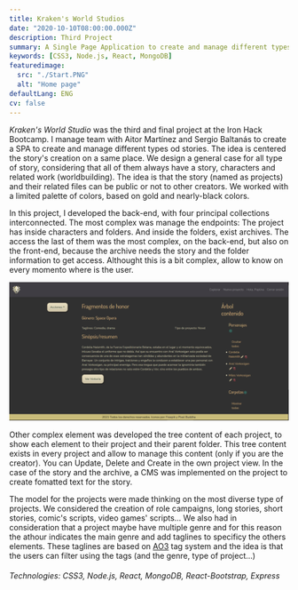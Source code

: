 ```yaml
---
title: Kraken's World Studios
date: "2020-10-10T08:00:00.000Z"
description: Third Project
summary: A Single Page Application to create and manage different types of stories developed as third project on Iron Hack Bootcamp.
keywords: [CSS3, Node.js, React, MongoDB]
featuredimage:
  src: "./Start.PNG"
  alt: "Home page"
defaultLang: ENG
cv: false
---
```

*Kraken's World Studio* was the third and final project at the Iron Hack Bootcamp. I manage team with Aitor Martínez and Sergio Baltanás to create a SPA to create and manage different types od stories. The idea is centered the story's creation on a same place. We design a general case for all type of story, considering that all of them always have a story, characters and related work (worldbuilding). The idea is that the story (named as projects) and their related files can be public or not to other creators. We worked with a limited palette of colors, based on gold and nearly-black colors.

In this project, I developed the back-end, with four principal collections interconnected. The most complex was manage the endpoints: The project has inside characters and folders. And inside the folders, exist archives. The access the last of them was the most complex, on the back-end, but also on the front-end, because the archive needs the story and the folder information to get access. Althought this is a bit complex, allow to know on every momento where is the user.

![Project view](./Project-tree.PNG)

Other complex element was developed the tree content of each project, to show each element to their project and their parent folder. This tree content exists in every project and allow to manage this content (only if you are the creator). You can Update, Delete and Create in the own project view. In the case of the story and the archive, a CMS was implemented on the project to create fomatted text for the story.

The model for the projects were made thinking on the most diverse type of projects. We considered the creation of role campaigns, long stories, short stories, comic's scripts, video games' scripts... We also had in consideration that a project maybe have multiple genre and for this reason the athour indicates the main genre and add taglines to specificy the others elements. These taglines are based on [AO3](https://archiveofourown.org/) tag system and the idea is that the users can filter using the tags (and the genre, type of project...)

###### Technologies: CSS3, Node.js, React, MongoDB, React-Bootstrap, Express
